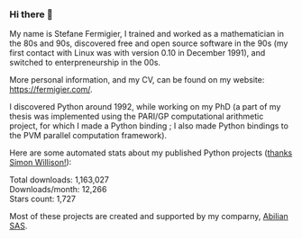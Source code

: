 ### Hi there 👋

My name is Stefane Fermigier, I trained and worked as a mathematician in the 80s and 90s, discovered free and open source software in the 90s (my first contact with Linux was with version 0.10 in December 1991), and switched to enterpreneurship in the 00s.

More personal information, and my CV, can be found on my website: <https://fermigier.com/>.

I discovered Python around 1992, while working on my PhD (a part of my thesis was implemented using the PARI/GP computational arithmetic project, for which I made a Python binding ; I also made Python bindings to the PVM parallel computation framework).

Here are some automated stats about my published Python projects
([thanks Simon Willison!][sw-post]):

<!--marker-->
Total downloads: 1,163,027<br>
Downloads/month: 12,266<br>
Stars count: 1,727
<!--end-->

Most of these projects are created and supported by my comparny, [Abilian SAS](https://abilian.com/).

[sw-post]: https://simonwillison.net/2020/Jul/10/self-updating-profile-readme/